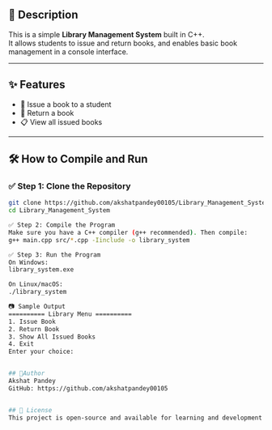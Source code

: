 ## 📝 Description

This is a simple **Library Management System** built in C++.  
It allows students to issue and return books, and enables basic book management in a console interface.

---

## ✨ Features

- 📖 Issue a book to a student  
- 🔁 Return a book  
- 📋 View all issued books  

---

## 🛠️ How to Compile and Run

### ✅ Step 1: Clone the Repository

```bash
git clone https://github.com/akshatpandey00105/Library_Management_System.git
cd Library_Management_System

✅ Step 2: Compile the Program
Make sure you have a C++ compiler (g++ recommended). Then compile:
g++ main.cpp src/*.cpp -Iinclude -o library_system

✅ Step 3: Run the Program
On Windows:
library_system.exe

On Linux/macOS:
./library_system

📷 Sample Output
========== Library Menu ==========
1. Issue Book
2. Return Book
3. Show All Issued Books
4. Exit
Enter your choice:


## 👤Author
Akshat Pandey
GitHub: https://github.com/akshatpandey00105


## 📄 License
This project is open-source and available for learning and development purposes
